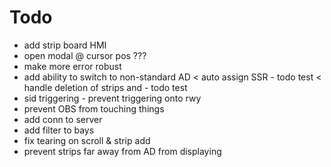 ﻿# Todo

* add strip board HMI
* open modal @ cursor pos ???
* make more error robust
* add ability to switch to non-standard AD
< auto assign SSR - todo test
< handle deletion of strips and - todo test
* sid triggering - prevent triggering onto rwy
* prevent OBS from touching things
* add conn to server
* add filter to bays
* fix tearing on scroll & strip add
* prevent strips far away from AD from displaying